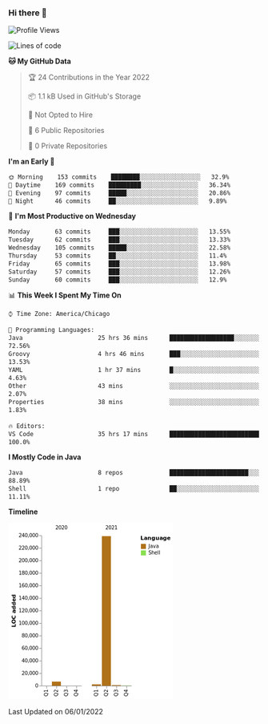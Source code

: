 ### Hi there 👋


<!--START_SECTION:waka-->
![Profile Views](http://img.shields.io/badge/Profile%20Views-0-blue)

![Lines of code](https://img.shields.io/badge/From%20Hello%20World%20I%27ve%20Written-249%20Thousand%20lines%20of%20code-blue)

**🐱 My GitHub Data** 

> 🏆 24 Contributions in the Year 2022
 > 
> 📦 1.1 kB Used in GitHub's Storage 
 > 
> 🚫 Not Opted to Hire
 > 
> 📜 6 Public Repositories 
 > 
> 🔑 0 Private Repositories  
 > 
**I'm an Early 🐤** 

```text
🌞 Morning    153 commits    ████████░░░░░░░░░░░░░░░░░   32.9% 
🌆 Daytime    169 commits    █████████░░░░░░░░░░░░░░░░   36.34% 
🌃 Evening    97 commits     █████░░░░░░░░░░░░░░░░░░░░   20.86% 
🌙 Night      46 commits     ██░░░░░░░░░░░░░░░░░░░░░░░   9.89%

```
📅 **I'm Most Productive on Wednesday** 

```text
Monday       63 commits     ███░░░░░░░░░░░░░░░░░░░░░░   13.55% 
Tuesday      62 commits     ███░░░░░░░░░░░░░░░░░░░░░░   13.33% 
Wednesday    105 commits    █████░░░░░░░░░░░░░░░░░░░░   22.58% 
Thursday     53 commits     ██░░░░░░░░░░░░░░░░░░░░░░░   11.4% 
Friday       65 commits     ███░░░░░░░░░░░░░░░░░░░░░░   13.98% 
Saturday     57 commits     ███░░░░░░░░░░░░░░░░░░░░░░   12.26% 
Sunday       60 commits     ███░░░░░░░░░░░░░░░░░░░░░░   12.9%

```


📊 **This Week I Spent My Time On** 

```text
⌚︎ Time Zone: America/Chicago

💬 Programming Languages: 
Java                     25 hrs 36 mins      ██████████████████░░░░░░░   72.56% 
Groovy                   4 hrs 46 mins       ███░░░░░░░░░░░░░░░░░░░░░░   13.53% 
YAML                     1 hr 37 mins        █░░░░░░░░░░░░░░░░░░░░░░░░   4.63% 
Other                    43 mins             ░░░░░░░░░░░░░░░░░░░░░░░░░   2.07% 
Properties               38 mins             ░░░░░░░░░░░░░░░░░░░░░░░░░   1.83%

🔥 Editors: 
VS Code                  35 hrs 17 mins      █████████████████████████   100.0%

```

**I Mostly Code in Java** 

```text
Java                     8 repos             ██████████████████████░░░   88.89% 
Shell                    1 repo              ██░░░░░░░░░░░░░░░░░░░░░░░   11.11%

```


**Timeline**

![Chart not found](https://raw.githubusercontent.com/powercasgamer/powercasgamer/master/charts/bar_graph.png) 


 Last Updated on 06/01/2022
<!--END_SECTION:waka-->
